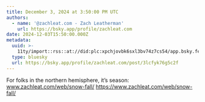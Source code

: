 ```yaml
---
title: December 3, 2024 at 3:50:00 PM UTC
authors:
  - name: '@zachleat.com - Zach Leatherman'
    url: https://bsky.app/profile/zachleat.com
date: 2024-12-03T15:50:00.000Z
metadata:
  uuid: >-
    11ty/import::rss::at://did:plc:xpchjovbk6sxl3bv74z7cs54/app.bsky.feed.post/3lcfyk76g5c2f
  type: bluesky
  url: https://bsky.app/profile/zachleat.com/post/3lcfyk76g5c2f
---
```

For folks in the northern hemisphere, it’s season: www.zachleat.com/web/snow-fall/ https://www.zachleat.com/web/snow-fall/
